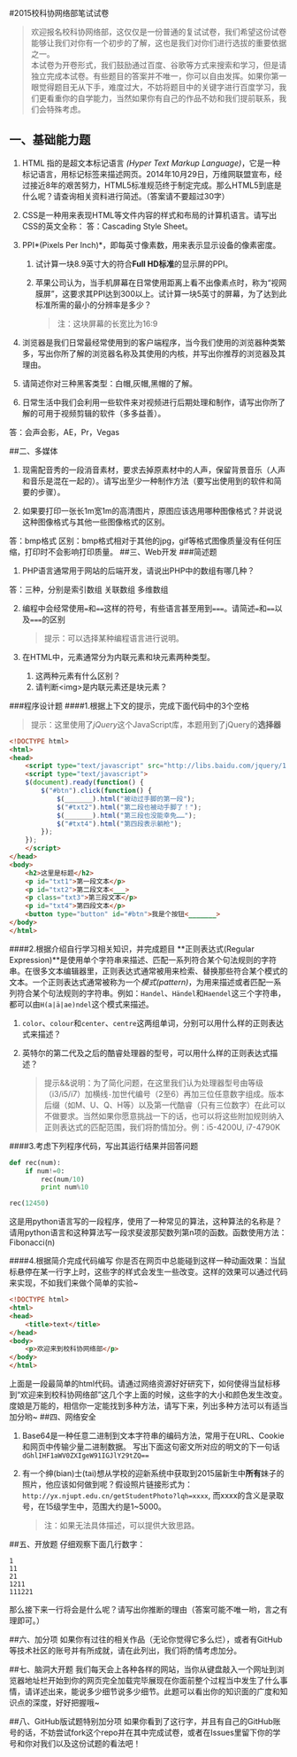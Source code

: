 #2015校科协网络部笔试试卷
>欢迎报名校科协网络部，这仅仅是一份普通的复试试卷，我们希望这份试卷能够让我们对你有一个初步的了解，这也是我们对你们进行选拔的重要依据之一。  
>本试卷为开卷形式，我们鼓励通过百度、谷歌等方式来搜索和学习，但是请独立完成本试卷。有些题目的答案并不唯一，你可以自由发挥。如果你第一眼觉得题目无从下手，难度过大，不妨将题目中的关键字进行百度学习，我们更看重你的自学能力，当然如果你有自己的作品不妨和我们提前联系，我们会特殊考虑。

## 一、基础能力题
1. HTML 指的是超文本标记语言 *(Hyper Text Markup Language)*，它是一种标记语言，用标记标签来描述网页。2014年10月29日，万维网联盟宣布，经过接近8年的艰苦努力，HTML5标准规范终于制定完成。那么HTML5到底是什么呢？请查询相关资料进行简述。（答案请不要超过30字）

2. CSS是一种用来表现HTML等文件内容的样式和布局的计算机语言。请写出CSS的英文全称：
答：Cascading Style Sheet。

3. PPI*(Pixels Per Inch)*，即每英寸像素数，用来表示显示设备的像素密度。
    1. 试计算一块8.9英寸大的符合**Full HD标准**的显示屏的PPI。
    2. 苹果公司认为，当手机屏幕在日常使用距离上看不出像素点时，称为“视网膜屏”，这要求其PPI达到300以上。试计算一块5英寸的屏幕，为了达到此标准所需的最小的分辨率是多少？    

        >注：这块屏幕的长宽比为16:9

4. 浏览器是我们日常最经常使用到的客户端程序，当今我们使用的浏览器种类繁多，写出你所了解的浏览器名称及其使用的内核，并写出你推荐的浏览器及其理由。

5. 请简述你对三种黑客类型：白帽,灰帽,黑帽的了解。

6. 日常生活中我们会利用一些软件来对视频进行后期处理和制作，请写出你所了解的可用于视频剪辑的软件（多多益善）。 
     
 答：会声会影，AE，Pr，Vegas


##二、多媒体
1. 现需配音秀的一段消音素材，要求去掉原素材中的人声，保留背景音乐（人声和音乐是混在一起的）。请写出至少一种制作方法（要写出使用到的软件和简要的步骤）。

2. 如果要打印一张长1m宽1m的高清图片，原图应该选用哪种图像格式？并说说这种图像格式与其他一些图像格式的区别。
  
答：bmp格式   区别：bmp格式相对于其他的jpg，gif等格式图像质量没有任何压缩，打印时不会影响打印质量。
##三、Web开发
###简述题
1. PHP语言通常用于网站的后端开发，请说出PHP中的数组有哪几种？

答：三种，分别是索引数组 关联数组 多维数组

2. 编程中会经常使用`=`和`==`这样的符号，有些语言甚至用到`===`。请简述`=`和`==`以及`===`的区别
    >提示：可以选择某种编程语言进行说明。

3. 在HTML中，元素通常分为内联元素和块元素两种类型。
    1.  这两种元素有什么区别？
    2.  请判断\<img>是内联元素还是块元素？

###程序设计题
####1.根据上下文的提示，完成下面代码中的3个空格
>提示：这里使用了*jQuery*这个JavaScript库，本题用到了jQuery的**选择器**

```html
<!DOCTYPE html>
<html>
<head>
    <script type="text/javascript" src="http://libs.baidu.com/jquery/1.11.1/jquery.min.js"></script>
    <script type="text/javascript">
    $(document).ready(function() {
        $("#btn").click(function() {
            $(_______).html("被动过手脚的第一段");
            $("#txt2").html("第二段也被动手脚了！");
            $(_______).html("第三段也没能幸免……");
            $("#txt4").html("第四段表示躺枪");
        });
    });
    </script>
</head>
<body>
    <h2>这里是标题</h2>
    <p id="txt1">第一段文本</p>
    <p id="txt2">第二段文本<___>
    <p class="txt3">第三段文本</p>
    <p id="txt4">第四段文本</p>
    <button type="button" id="#btn">我是个按钮<_______>
</body>
</html>
```

####2.根据介绍自行学习相关知识，并完成题目
**正则表达式(Regular Expression)**是使用单个字符串来描述、匹配一系列符合某个句法规则的字符串。在很多文本编辑器里，正则表达式通常被用来检索、替换那些符合某个模式的文本。一个正则表达式通常被称为一个*模式(pattern)*，为用来描述或者匹配一系列符合某个句法规则的字符串。例如：`Handel`、`Händel`和`Haendel`这三个字符串，都可以由`H(a|ä|ae)ndel`这个模式来描述。

1.  `color`、`colour`和`center`、`centre`这两组单词，分别可以用什么样的正则表达式来描述？

2.  英特尔的第二代及之后的酷睿处理器的型号，可以用什么样的正则表达式描述？

    >提示&&说明：为了简化问题，在这里我们认为处理器型号由等级（i3/i5/i7）加横线`-`加世代编号（2至6）再加三位任意数字组成。版本后缀（如M、U、Q、H等）以及第一代酷睿（只有三位数字）在此可以不做要求。当然如果你愿意挑战一下的话，也可以将这些附加规则纳入正则表达式的匹配范围，我们将酌情加分。例：i5-4200U, i7-4790K

####3.考虑下列程序代码，写出其运行结果并回答问题
```python
def rec(num):
    if num!=0:
        rec(num/10)
        print num%10

rec(12450)
```

这是用python语言写的一段程序，使用了一种常见的算法，这种算法的名称是？请用python语言和这种算法写一段求斐波那契数列第n项的函数。函数使用方法：Fibonacci(n)

####4.根据简介完成代码编写
你是否在网页中总能碰到这样一种动画效果：当鼠标悬停在某一行字上时，这些字的样式会发生一些改变。这样的效果可以通过代码来实现，不如我们来做个简单的实验~

```html
<!DOCTYPE html>
<html>
<head>
    <title>text</title>
</head>
<body>
    <p>欢迎来到校科协网络部</p>
</body>
</html> 
```

上面是一段最简单的html代码。请通过网络资源好好研究下，如何使得当鼠标移到“欢迎来到校科协网络部”这几个字上面的时候，这些字的大小和颜色发生改变。度娘是万能的，相信你一定能找到多种方法，请写下来，列出多种方法可以有适当加分哟~
##四、网络安全

1. Base64是一种任意二进制到文本字符串的编码方法，常用于在URL、Cookie和网页中传输少量二进制数据。
写出下面这句密文所对应的明文的下一句话  
`dGhlIHF1aWV0ZXIgeW91IGJlY29tZQ==`

2. 有一个绅(bian)士(tai)想从学校的迎新系统中获取到2015届新生中**所有**妹子的照片，他应该如何做到呢？假设照片链接形式为：`http://yx.njupt.edu.cn/getStudentPhoto?lqh=xxxx`, 而xxxx的含义是录取号，在15级学生中，范围大约是1~5000。
    >注：如果无法具体描述，可以提供大致思路。

##五、开放题
仔细观察下面几行数字：
```
1
11
21
1211
111221
```

那么接下来一行将会是什么呢？请写出你推断的理由（答案可能不唯一哟，言之有理即可。）


##六、加分项
如果你有过往的相关作品（无论你觉得它多么烂），或者有GitHub等技术社区的账号并有所成就，请在此列出，我们将酌情考虑加分。

##七、脑洞大开题
我们每天会上各种各样的网站，当你从键盘敲入一个网址到浏览器地址栏开始到你的网页完全加载完毕展现在你面前整个过程当中发生了什么事情，请详述出来，能说多少细节说多少细节。此题可以看出你的知识面的广度和知识点的深度，好好把握哦~ 


##八、GitHub版试题特别加分项
如果你看到了这行字，并且有自己的GitHub账号的话，不妨尝试fork这个repo并在其中完成试卷，或者在Issues里留下你的学号和你对我们以及这份试题的看法吧！
